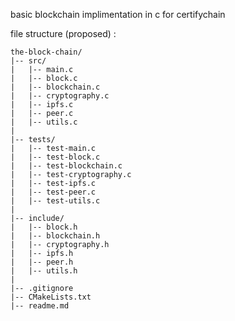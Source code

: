 basic blockchain implimentation in c for certifychain

file structure (proposed) : 

```
the-block-chain/
|-- src/
|   |-- main.c
|   |-- block.c
|   |-- blockchain.c
|   |-- cryptography.c
|   |-- ipfs.c
|   |-- peer.c
|   |-- utils.c
|
|-- tests/
|   |-- test-main.c
|   |-- test-block.c
|   |-- test-blockchain.c
|   |-- test-cryptography.c
|   |-- test-ipfs.c
|   |-- test-peer.c
|   |-- test-utils.c
|
|-- include/
|   |-- block.h
|   |-- blockchain.h
|   |-- cryptography.h
|   |-- ipfs.h
|   |-- peer.h
|   |-- utils.h
|
|-- .gitignore
|-- CMakeLists.txt
|-- readme.md

```
